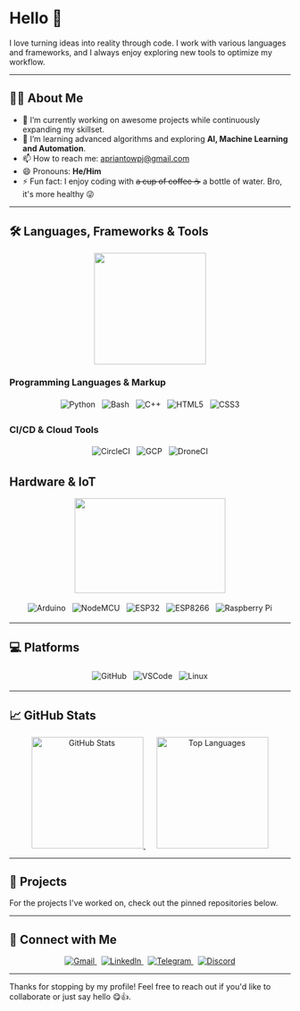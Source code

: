# Hello 👋

I love turning ideas into reality through code. I work with various languages and frameworks, and I always enjoy exploring new tools to optimize my workflow.

---

## 👨‍💻 About Me

- 🔭 I’m currently working on awesome projects while continuously expanding my skillset.
- 🌱 I’m learning advanced algorithms and exploring **AI, Machine Learning and Automation**.
- 📫 How to reach me: [apriantowpj@gmail.com](mailto:apriantowpj@gmail.com)
- 😄 Pronouns: **He/Him**
- ⚡ Fun fact: I enjoy coding with ~~a cup of coffee ☕~~ a bottle of water. Bro, it's more healthy 😜

---

## 🛠️ Languages, Frameworks & Tools

<div align="center">
<img src="https://media.giphy.com/media/WFZvB7VIXBgiz3oDXE/giphy.gif" width="200" height="200" frameBorder="0" class="giphy-embed" allowFullScreen></img>
</div>


### Programming Languages & Markup
<div align="center">
  <img src="https://img.shields.io/badge/Python-3776AB?style=flat&logo=python&logoColor=white" alt="Python" style="margin: 4px;">
  <img src="https://img.shields.io/badge/Bash-4EAA25?style=flat&logo=gnu-bash&logoColor=white" alt="Bash" style="margin: 4px;">
  <img src="https://img.shields.io/badge/C++-00599C?style=flat&logo=c%2B%2B&logoColor=white" alt="C++" style="margin: 4px;">
  <img src="https://img.shields.io/badge/HTML5-E34F26?style=flat&logo=html5&logoColor=white" alt="HTML5" style="margin: 4px;">
  <img src="https://img.shields.io/badge/CSS3-1572B6?style=flat&logo=css3&logoColor=white" alt="CSS3" style="margin: 4px;">
</div>

### CI/CD & Cloud Tools
<div align="center">
  <img src="https://img.shields.io/badge/CircleCI-343434?style=flat&logo=circleci&logoColor=white" alt="CircleCI" style="margin: 4px;">
  <img src="https://img.shields.io/badge/GCP-4285F4?style=flat&logo=google-cloud&logoColor=white" alt="GCP" style="margin: 4px;">
  <img src="https://img.shields.io/badge/DroneCI-000?style=flat&logo=drone&logoColor=white" alt="DroneCI" style="margin: 4px;">
</div>

## Hardware & IoT

<div align="center">
<img src="https://media.giphy.com/media/llDQjVIHqiXkeIJgrK/giphy.gif" width="270" height="170" frameBorder="0" class="giphy-embed" allowFullScreen></img></p>
</div>

<div align="center" style="margin-top: 10px;">
  <img src="https://img.shields.io/badge/Arduino-00979D?style=flat&logo=arduino&logoColor=white" alt="Arduino" style="margin: 4px;">
  <img src="https://img.shields.io/badge/NodeMCU-3D9970?style=flat&logo=nodemcu&logoColor=white" alt="NodeMCU" style="margin: 4px;">
  <img src="https://img.shields.io/badge/ESP32-007ACC?style=flat&logo=esp32&logoColor=white" alt="ESP32" style="margin: 4px;">
  <img src="https://img.shields.io/badge/ESP8266-000?style=flat&logo=esp8266&logoColor=white" alt="ESP8266" style="margin: 4px;">
  <img src="https://img.shields.io/badge/Raspberry%20Pi-EE3B2C?style=flat&logo=raspberry-pi&logoColor=white" alt="Raspberry Pi" style="margin: 4px;">
</div>


---

## 💻 Platforms

<div align="center">
  <img src="https://img.shields.io/badge/GitHub-181717?style=flat&logo=github&logoColor=white" alt="GitHub" style="margin: 4px;">
  <img src="https://img.shields.io/badge/VSCode-007ACC?style=flat&logo=visual-studio-code&logoColor=white" alt="VSCode" style="margin: 4px;">
  <img src="https://img.shields.io/badge/Linux-FCC624?style=flat&logo=linux&logoColor=black" alt="Linux" style="margin: 4px;">
</div>

---

## 📈 GitHub Stats  

<div align="center">
  <a href="https://github.com/busetdah" style="margin: 10px;">
    <img src="https://github-readme-stats.vercel.app/api?username=busetdah&theme=catppuccin_mocha" alt="GitHub Stats" height="200" style="border-radius: 0; max-width: 100%;">
  </a>
  <a href="https://github.com/busetdah?tab=repositories" style="margin: 10px;">
    <img src="https://github-readme-stats.vercel.app/api/top-langs?username=busetdah&layout=compact&theme=catppuccin_mocha&langs_count=8&card_width=320" alt="Top Languages" height="200" style="border-radius: 0; max-width: 100%;">
  </a>
</div>

---

## 🚀 Projects

For the projects I've worked on, check out the pinned repositories below.

---
## 🤝 Connect with Me

<div align="center">
  <a href="mailto:apriantowpj@gmail.com" style="margin: 4px;">
    <img src="https://img.shields.io/badge/Gmail-D14836?style=flat&logo=gmail&logoColor=white" alt="Gmail">
  </a>
  <a href="https://id.linkedin.com/in/aprianto-wpj" style="margin: 4px;">
    <img src="https://img.shields.io/badge/LinkedIn-0077B5?style=flat&logo=linkedin&logoColor=white" alt="LinkedIn">
  </a>
  <a href="https://t.me/thisistag" style="margin: 4px;">
    <img src="https://img.shields.io/badge/Telegram-2CA5E0?style=flat&logo=telegram&logoColor=white" alt="Telegram">
  </a>
  <a href="https://discord.com/users/thisistag" style="margin: 4px;">
    <img src="https://img.shields.io/badge/Discord-thisistag?style=flat&logo=discord&logoColor=white" alt="Discord">
  </a>
</div>

---

Thanks for stopping by my profile! Feel free to reach out if you'd like to collaborate or just say hello 😋👍.
